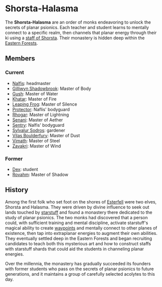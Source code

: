 # Shorsta-Halasma

The **Shorsta-Halasma** are an order of monks endeavoring to unlock the secrets of planar psionics. Each teacher and student learns to mentally connect to a specific realm, then channels that planar energy through their ki using a [staff of Shorsta](../../treasures/magic-items/staff-of-shorsta.md). Their monastery is hidden deep within the [Eastern Forests](../../ch-1-welcome-to-mote/esterfell/lenya/eastern-forests.md).

## Members

### Current

- [Nalfis](members/nalfis.md): headmaster
- [Gilliwyn Shadowbrook](members/gilliwyn-shadowbrook.md): Master of Body
- [Gush](members/gush.md): Master of Water
- [Khatar](members/khatar.md): Master of Fire
- [Leaping Frog](members/leaping-frog.md): Master of Silence
- [Protector](members/protector.md): Naflis' bodyguard
- [Rhogar](members/rhogar.md): Master of Lightning
- [Senani](members/senani.md): Master of Aether
- [Sentry](members/sentry.md): Nalfis' bodyguard
- [Sylvalur Sodros](members/sylvalur-sodros.md): gardener
- [Vilas Boulderfury](members/vilas-boulderfury.md): Master of Dust
- [Vimath](members/vimath.md): Master of Steel
- [Zavakri](members/zavakri.md): Master of Wind

### Former

- [Dex](../the-commune/members/dex.md): student
- [Rovahm](members/rovahm.md): Master of Shadow

## History

Among the first folk who set foot on the shores of [Esterfell](../../ch-1-welcome-to-mote/esterfell/esterfell.md) were two elves, Shorsta and Halasma. They were driven by divine influence to seek out lands touched by [starstuff](../../treasures/starstuff.md) and found a monastery there dedicated to the study of planar psionics. The two monks had discovered that a person could, with sufficient training and mental discipline, activate starstuff's magical ability to create [waypoints](../../lore/waypoints.md) and mentally connect to other planes of existence, then tap into extraplanar energies to augment their own abilities. They eventually settled deep in the Eastern Forests and began recruiting candidates to teach both this mysterious art and how to construct staffs with starstuff shards that could aid the students in channeling planar energies.

Over the millennia, the monastery has gradually succeeded its founders with former students who pass on the secrets of planar psionics to future generations, and it maintains a group of carefully selected acolytes to this day.

